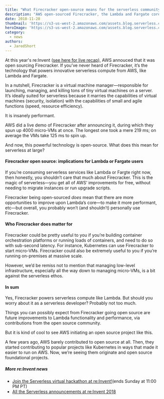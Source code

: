 ```yaml
---
title: "What Firecracker open-source means for the serverless community"
description: "AWS open-sourced Firecracker, the Lambda and Fargate core. Here’s what it means for the serverless community."
date: 2018-11-28
thumbnail: 'https://s3-us-west-2.amazonaws.com/assets.blog.serverless.com/reinvent/reinvent-updates-thumb.png'
heroImage: 'https://s3-us-west-2.amazonaws.com/assets.blog.serverless.com/reinvent/reinvent-updates-header1.gif'
category:
  - news
authors: 
  - JaredShort
---
```


At this year's re:Invent ([see here for live recap](https://serverless.com/blog/reinvent-2018-serverless-announcements/)), AWS annouced that it was open sourcing Firecracker. If you’ve never heard of Firecracker, it’s the technology that powers innovative serverless compute from AWS, like Lambda and Fargate.

In a nutshell, Firecracker is a virtual machine manager—responsible for launching, managing, and killing tons of tiny virtual machines on a server. It’s ideally suited for serverless because it marries the capabilities of virtual machines (security, isolation) with the capabilities of small and agile functions (speed, resource efficiency).

It is insanely performant.

AWS did a live demo of Firecracker after announcing it, during which they spun up 4000 micro-VMs at once. The longest one took a mere 219 ms; on average the VMs take 125 ms to spin up.

And now, this powerful technology is open-source. What does this mean for serverless at large?

#### Firecracker open source: implications for Lambda or Fargate users

If you’re consuming serverless services like Lambda or Fargte right now, then honestly, you shouldn’t care that much about Firecracker. This is the magic of serverless—you get all of AWS’ improvements for free, without needing to migrate instances or run upgrade scripts.

Firecracker being open-sourced *does* mean that there are more opportunities to improve upon Lambda’s core—to make it more performant, etc—but overall, you probably won’t (and shouldn’t) personally use Firecracker.

#### Who Firecracker does matter for

Firecracker could be pretty useful to you if you’re building container orchestration platforms or running loads of containers, and need to do so with sub-second latency. For instance, Kubernetes can use Firecracker to start micro-VMs. Firecracker could also be extremely useful to you if you’re running on-premises at massive scale.

However, we’d be remiss not to mention that managing low-level infrastructure, especially all the way down to managing micro-VMs, is a bit against the serverless ethos.

#### In sum

Yes, Firecracker powers serverless compute like Lambda. But should you worry about it as a serverless developer? Probably not too much.

Things you can possibly expect from Firecracker going open source are future improvements to Lambda functionality and performance, via contributions from the open source community. 

But it is kind of cool to see AWS initiating an open source project like this.

A few years ago, AWS barely contributed to open source at all. Then, they started contributing to popular projects like Kubernetes in ways that made it easier to run on AWS. Now, we’re seeing them originate and open source foundational projects.

##### More re:Invent news

* [Join the Serverless virtual hackathon at re:Invent!](https://serverless.com/blog/no-server-november-reinvent-hackathon/)(ends Sunday at 11:00 PM PT)
* [All the Serverless announcements at re:Invent 2018](https://serverless.com/blog/reinvent-2018-serverless-announcements/)
